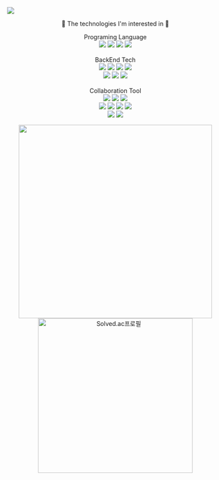 <img src="https://capsule-render.vercel.app/api?type=Waving&color=gradient&height=100&width=600&text=HOSE%20JOO&fontSize=50&theme=gruvbox&show_icons=true&desc=StayHungryStay Poolish&descSize=30&descAlign=80&descAlignY=70&fontAlignY=40" />

<p align = "center"> 🌱 The technologies I'm interested in 🌱 </p> 
<div align = "center"> Programing Language  <div>
 <div>
 <img src="https://img.shields.io/badge/Python-3766AB?style=flat-square&logo=Python&logoColor=white"/>
 <img src="https://img.shields.io/badge/Java-007396?style=flat-square&logo=Java&logoColor=white"/>
 <img src="https://img.shields.io/badge/C%23-9933CC?style=flat-square&logo=Csharp&logoColor=white"/>
 <img src="https://img.shields.io/badge/C-9933CC?style=flat-square&logo=C&logoColor=white"/>
 </div>
 <br>
<div align = "center"> BackEnd Tech  <div>
 <div>
 <img src="https://img.shields.io/badge/Spring-6DB33F?style=flat-square&logo=Spring&logoColor=white"/>
 <img src="https://img.shields.io/badge/Spring Boot-6DB33F?style=flat-square&logo=Spring Boot&logoColor=white"/>
 <img src="https://img.shields.io/badge/Spring Security-6DB33F?style=flat-square&logo=Spring Security&logoColor=white"/>
 <img src="https://img.shields.io/badge/Gradle-02303A?style=flat-square&logo=Gradle&logoColor=white"/></br>
 <img src="https://img.shields.io/badge/Docker-2496ED?style=flat-square&logo=Docker&logoColor=white"/>
 <img src="https://img.shields.io/badge/Oracle-F80000?style=flat-square&logo=Oracle&logoColor=white"/>
 <img src="https://img.shields.io/badge/MySQL-4479A1?style=flat-square&logo=MySQL&logoColor=white"/>
 </div>
  <br>
 <div align = "center"> Collaboration Tool <div>
 <div>
 <img src="https://img.shields.io/badge/Git-F05032?style=flat-square&logo=Git&logoColor=white"/> 
<img src="https://img.shields.io/badge/GitHub-181717?style=flat-square&logo=GitHub&logoColor=white"/>
 <img src="https://img.shields.io/badge/Slack-4A154B?style=flat-square&logo=Slack&logoColor=white"/></br>
 <img src="https://img.shields.io/badge/Discord-5865F2?style=flat-square&logo=Discord&logoColor=white"/>
 <img src="https://img.shields.io/badge/Notion-000000?style=flat-square&logo=Notion&logoColor=white"/>
 <img src="https://img.shields.io/badge/Jenkins-D24939?style=flat-square&logo=Jenkins&logoColor=white"/>
 <img src="https://img.shields.io/badge/Postman-FF6C37?style=flat-square&logo=Postman&logoColor=white"/><br>
 <img src="https://img.shields.io/badge/IntelliJ IDEA-000000?style=flat-square&logo=IntelliJ IDEA&logoColor=white"/>
 <img src="https://img.shields.io/badge/Visual Studio-5C2D91?style=flat-square&logo=Visual Studio&logoColor=white"/>
 
 </div>
  
  
 <p align=center>
 <div align="center">
    <a href="https://github.com/anuraghazra/github-readme-stats" title="Go to Source">
      <img align="center" width=450 src="https://github-readme-stats.vercel.app/api?username=hose0728&show_icons=true&theme=prussian" />
    </a>
   <a href="https://solved.ac/hose123" title="Go to Source">
      <img align="center" width=360 src="http://mazassumnida.wtf/api/v2/generate_badge?boj=hose123" alt="Solved.ac프로필" />
    </a>
</div>
 </p>
 


<!--
**hose0728/hose0728** is a ✨ _special_ ✨ repository because its `README.md` (this file) appears on your GitHub profile.

Here are some ideas to get you started:

- 🔭 I’m currently working on ...
- 🌱 I’m currently learning ...
- 👯 I’m looking to collaborate on ...
- 🤔 I’m looking for help with ...
- 💬 Ask me about ...
- 📫 How to reach me: ...
- 😄 Pronouns: ...
- ⚡ Fun fact: ...
-->
